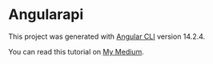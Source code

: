 # Angularapi

This project was generated with [Angular CLI](https://github.com/angular/angular-cli) version 14.2.4.

You can read this tutorial on [My Medium](https://dzkrrbb.medium.com/work-with-rest-api-service-in-angular-typescript-267d0fc61e6f).
